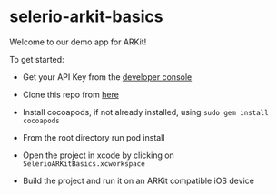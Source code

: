 
# selerio-arkit-basics



Welcome to our demo app for ARKit!



To get started:



- Get your API Key from the [developer console](https://console.selerio.io/dashboard)

- Clone this repo from [here](https://github.com/selerio/selerio-arkit-basics.git)

- Install cocoapods, if not already installed, using `sudo gem install cocoapods`

- From the root directory run pod install 

- Open the project in xcode by clicking on `SelerioARKitBasics.xcworkspace`

- Build the project and run it on an ARKit compatible iOS device

